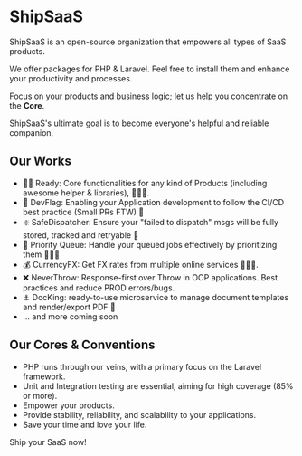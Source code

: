 # ShipSaaS

ShipSaaS is an open-source organization that empowers all types of SaaS products.

We offer packages for PHP & Laravel. Feel free to install them and enhance your productivity and processes.

Focus on your products and business logic; let us help you concentrate on the **Core**.

ShipSaaS's ultimate goal is to become everyone's helpful and reliable companion.

## Our Works

- 🏃‍♂️ Ready: Core functionalities for any kind of Products (including awesome helper & libraries), 🔋🔋🔋.
- 🏁 DevFlag: Enabling your Application development to follow the CI/CD best practice (Small PRs FTW) 🚀
- ❇️ SafeDispatcher: Ensure your "failed to dispatch" msgs will be fully stored, tracked and retryable 📰
- 🚃 Priority Queue: Handle your queued jobs effectively by prioritizing them 🔋🔋🔋
- 💰 CurrencyFX: Get FX rates from multiple online services 🔋🔋🔋.
- ❌ NeverThrow: Response-first over Throw in OOP applications. Best practices and reduce PROD errors/bugs.
- ⚓️ DocKing: ready-to-use microservice to manage document templates and render/export PDF 🧾
- ... and more coming soon

## Our Cores & Conventions

- PHP runs through our veins, with a primary focus on the Laravel framework.
- Unit and Integration testing are essential, aiming for high coverage (85% or more).
- Empower your products.
- Provide stability, reliability, and scalability to your applications.
- Save your time and love your life.

Ship your SaaS now!
